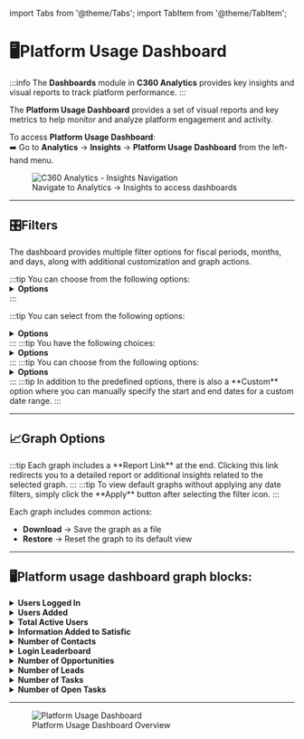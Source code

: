 import Tabs from '@theme/Tabs';
import TabItem from '@theme/TabItem';

# 🖥️Platform Usage Dashboard

:::info
The **Dashboards** module in **C360 Analytics** provides key insights and visual reports to track platform performance.
:::

The **Platform Usage Dashboard** provides a set of visual reports and key metrics to help monitor and analyze platform engagement and activity.

To access **Platform Usage Dashboard**:  
➡️ Go to **Analytics** → **Insights** → **Platform Usage Dashboard** from the left-hand menu.

<figure>
  <img src="/media/image1d.png" alt="C360 Analytics - Insights Navigation" />
  <figcaption>Navigate to Analytics → Insights to access dashboards</figcaption>
</figure>

---

## 🎛️Filters

The dashboard provides multiple filter options for fiscal periods, months, and days, along with additional customization and graph actions.

<Tabs>
<TabItem value="fiscal-year" label="Fiscal Year">
:::tip
You can choose from the following options:
<details>
<summary><strong>Options</strong></summary>
<p>

- Current FY
- Previous FY
- Next FY
- Current and Previous FY
- Current and Next FY
</p>
</details>
:::

</TabItem>

<TabItem value="fiscal-quarter" label="Fiscal Quarter">

:::tip
You can select from the following options:

<details>
<summary><strong>Options</strong></summary>
<p>
- Current FQ
- Previous FQ
- Next FQ
- Current and Previous FQ
- Current and Previous 2 FQ
- Current and Previous 3 FQ
</p>
</details>
:::
</TabItem>

<TabItem value="calendar-month" label="Calendar Month">
:::tip
You have the following choices:
<details>
<summary><strong>Options</strong></summary>
<p>
- This Month
- Previous Month
- Next Month
- Current and Previous Month
- Current and Next Month
</p>
</details>
:::
</TabItem>

<TabItem value="day" label="Day">
:::tip
You can choose from the following options:
<details>
<summary><strong>Options</strong></summary>
<p>
- Today
- Last 7 days
- Last 15 days
- Last 30 days
- Last 60 days
</p>
</details>
:::
</TabItem>

<TabItem value="custom" label="Custom Date Range">
:::tip
In addition to the predefined options, there is also a **Custom** option where you can manually specify the start and end dates for a custom date range.
:::
</TabItem>
</Tabs>

---

## **📈Graph Options**
<Tabs>

<TabItem value="report-link" label="Report Link">
:::tip
Each graph includes a **Report Link** at the end.  
Clicking this link redirects you to a detailed report or additional insights related to the selected graph.
:::
</TabItem>

<TabItem value="default-graphs" label="Default Graphs">
:::tip
To view default graphs without applying any date filters, simply click the **Apply** button after selecting the filter icon.
:::
</TabItem>

<TabItem value="graph-actions" label="Graph Actions">

Each graph includes common actions:

- **Download** → Save the graph as a file
- **Restore** → Reset the graph to its default view

</TabItem>
</Tabs>

---

## 🖥️Platform usage dashboard graph blocks:

<details>
<summary><strong>Users Logged In</strong></summary>
<p>Displays the number of unique users who successfully logged into the platform during a specified period.</p>
</details>

<details>
<summary><strong>Users Added</strong></summary>
<p>Shows the total count of new users registered or added to the platform during a specific timeframe.</p>
</details>

<details>
<summary><strong>Total Active Users</strong></summary>
<p>Indicates the total number of users who actively interacted with the platform within a defined period.</p>
</details>

<details>
<summary><strong>Information Added to Satisfic</strong></summary>
<p>Represents the number of accounts for which information has been provided or updated.</p>
</details>

<details>
<summary><strong>Number of Contacts</strong></summary>
<p>Displays the total count of individual contacts associated with accounts in the platform.</p>
</details>

<details>
<summary><strong>Login Leaderboard</strong></summary>
<p>Highlights users with the highest number of logins or most frequent activity, showcasing highly engaged users.</p>
</details>

<details>
<summary><strong>Number of Opportunities</strong></summary>
<p>Shows the total count of potential sales opportunities created within the platform.</p>
</details>

<details>
<summary><strong>Number of Leads</strong></summary>
<p>Displays the total number of leads generated within the platform.</p>
</details>

<details>
<summary><strong>Number of Tasks</strong></summary>
<p>Indicates the total number of tasks created and tracked within the platform.</p>
</details>

<details>
<summary><strong>Number of Open Tasks</strong></summary>
<p>Displays the total count of tasks that are currently in progress, pending, or awaiting completion.</p>
</details>

---

<figure>
  <img src="/media/image5.png" alt="Platform Usage Dashboard" />
  <figcaption>Platform Usage Dashboard Overview</figcaption>
</figure>
